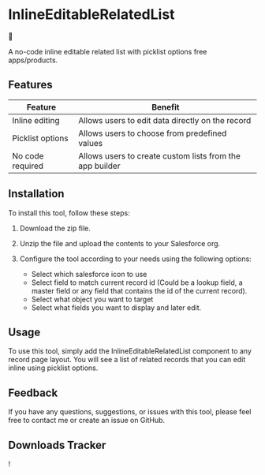 # InlineEditableRelatedList

 🚀

A no-code inline editable related list with picklist options free apps/products.



## Features
| Feature | Benefit |
| ------- | ------- |
| Inline editing | Allows users to edit data directly on the record |
| Picklist options | Allows users to choose from predefined values |
| No code required | Allows users to create custom lists from the app builder |

## Installation
To install this tool, follow these steps:

1. Download the zip file.
2. Unzip the file and upload the contents to your Salesforce org.
3. Configure the tool according to your needs using the following options:

    - Select which salesforce icon to use
    - Select field to match current record id (Could be a lookup field, a master field or any field that contains the id of the current record).
    - Select what object you want to target
    - Select what fields you want to display and later edit.

## Usage
To use this tool, simply add the InlineEditableRelatedList component to any record page layout. You will see a list of related records that you can edit inline using picklist options.

## Feedback
If you have any questions, suggestions, or issues with this tool, please feel free to contact me or create an issue on GitHub.

## Downloads Tracker
!

